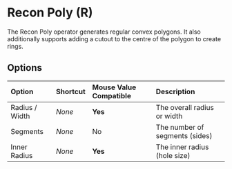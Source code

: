 # Recon Poly (<span title="Recallable">R</span>)

The Recon Poly operator generates regular convex polygons. It also additionally supports adding a cutout to the centre of the polygon to create rings.

[](../_media/recon-poly.mp4 ':include')

## Options

| Option | Shortcut | Mouse Value Compatible | Description |
| :--- | :--- | :--- | :--- |
| Radius / Width | _None_ | **Yes** | The overall radius or width |
| Segments | _None_ | No | The number of segments (sides) |
| Inner Radius | _None_ | **Yes** | The inner radius (hole size) |